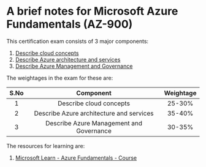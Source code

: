 # A brief notes for Microsoft Azure Fundamentals (AZ-900)

This certification exam consists of 3 major components:

1. [Describe cloud concepts](./resources/cloud_concepts.md)
2. [Describe Azure architecture and services](./resources/architecture_services.md)
3. [Describe Azure Management and Governance](./resources/management_governance.md)

The weightages in the exam for these are:

| S.No |                Component                 | Weightage |
| :--: | :--------------------------------------: | :-------: |
|  1   |         Describe cloud concepts          |  25-30%   |
|  2   | Describe Azure architecture and services |  35-40%   |
|  3   | Describe Azure Management and Governance |  30-35%   |

The resources for learning are:

1. [Microsoft Learn - Azure Fundamentals - Course](https://learn.microsoft.com/en-us/training/courses/az-900t00/)
